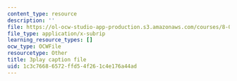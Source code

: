 ```yaml
---
content_type: resource
description: ''
file: https://ol-ocw-studio-app-production.s3.amazonaws.com/courses/8-01sc-classical-mechanics-fall-2016/1c3c76686572ffd54f261c4e176a44ad_gEX7MjWwocE.srt
file_type: application/x-subrip
learning_resource_types: []
ocw_type: OCWFile
resourcetype: Other
title: 3play caption file
uid: 1c3c7668-6572-ffd5-4f26-1c4e176a44ad
---
```

